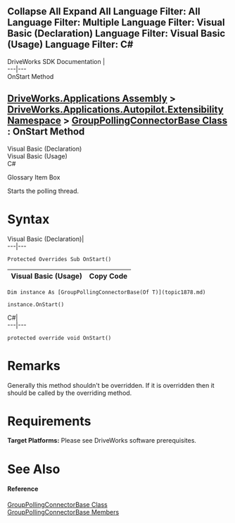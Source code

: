 Collapse All Expand All Language Filter: All  Language Filter: Multiple  Language Filter: Visual Basic (Declaration) Language Filter: Visual Basic (Usage) Language Filter: C#  
---  
DriveWorks SDK Documentation  |   
---|---  
OnStart Method   
  
[DriveWorks.Applications Assembly](topic13.md) > [DriveWorks.Applications.Autopilot.Extensibility Namespace](topic1633.md) > [GroupPollingConnectorBase<T> Class](topic1878.md) : OnStart Method  
---  
  
Visual Basic (Declaration)    
Visual Basic (Usage)    
C# 

Glossary Item Box

Starts the polling thread. 

# Syntax

Visual Basic (Declaration)|   
---|---  
      
    
    Protected Overrides Sub OnStart()   
  
Visual Basic (Usage)| Copy Code  
---|---  
      
    
    Dim instance As [GroupPollingConnectorBase(Of T)](topic1878.md)
     
    instance.OnStart()  
  
C#|   
---|---  
      
    
    protected override void OnStart()  
  
# Remarks

Generally this method shouldn't be overridden. If it is overridden then it should be called by the overriding method.

# Requirements

**Target Platforms:** Please see DriveWorks software prerequisites.

# See Also

#### Reference

[GroupPollingConnectorBase<T> Class](topic1878.md)   
[GroupPollingConnectorBase<T> Members](topic1879.md)


